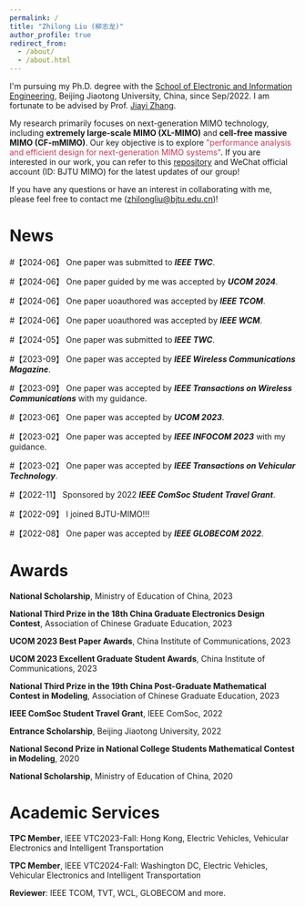```yaml
---
permalink: /
title: "Zhilong Liu (柳志龙)"
author_profile: true
redirect_from: 
  - /about/
  - /about.html
---
```


I'm pursuing my Ph.D. degree with the [School of Electronic and Information Engineering](http://eie.bjtu.edu.cn/), Beijing Jiaotong University, China, since Sep/2022. I am fortunate to be advised by Prof. [Jiayi Zhang](https://sites.google.com/site/jiayizhang8650/). 

My research primarily focuses on next-generation MIMO technology, including **extremely large-scale MIMO (XL-MIMO)** and **cell-free massive MIMO (CF-mMIMO)**. Our key objective is to explore <font color="#C93756">"performance analysis and efficient design for next-generation MIMO systems"</font>. If you are interested in our work, you can refer to this [repository](https://github.com/BJTU-MIMO) and WeChat official account (ID: BJTU MIMO) for the latest updates of our group!

If you have any questions or have an interest in collaborating with me, please feel free to contact me (zhilongliu@bjtu.edu.cn)!


News
======
#【2024-06】 One paper was submitted to ***IEEE TWC***.

#【2024-06】 One paper guided by me was accepted by ***UCOM 2024***.

#【2024-06】 One paper uoauthored was accepted by ***IEEE TCOM***.

#【2024-06】 One paper uoauthored was accepted by ***IEEE WCM***.

#【2024-05】 One paper was submitted to ***IEEE TWC***.

#【2023-09】 One paper was accepted by ***IEEE Wireless Communications Magazine***.

#【2023-09】 One paper was accepted by ***IEEE Transactions on Wireless Communications*** with my guidance.

#【2023-06】 One paper was accepted by ***UCOM 2023***.

#【2023-02】 One paper was accepted by ***IEEE INFOCOM 2023*** with my guidance.

#【2023-02】 One paper was accepted by ***IEEE Transactions on Vehicular Technology***.

#【2022-11】 Sponsored by 2022 ***IEEE ComSoc Student Travel Grant***.

#【2022-09】 I joined BJTU-MIMO!!!

#【2022-08】 One paper was accepted by ***IEEE GLOBECOM 2022***.

Awards
======
**National Scholarship**, Ministry of Education of China, 2023

**National Third Prize in the 18th China Graduate Electronics Design Contest**, Association of Chinese Graduate Education, 2023

**UCOM 2023 Best Paper Awards**, China Institute of Communications, 2023

**UCOM 2023 Excellent Graduate Student Awards**, China Institute of Communications, 2023

**National Third Prize in the 19th China Post-Graduate Mathematical Contest in Modeling**, Association of Chinese Graduate Education, 2023

**IEEE ComSoc Student Travel Grant**, IEEE ComSoc, 2022

**Entrance Scholarship**, Beijing Jiaotong University, 2022

**National Second Prize in National College Students Mathematical Contest in Modeling**, 2020

**National Scholarship**, Ministry of Education of China, 2020


Academic Services
======
**TPC Member**, IEEE VTC2023-Fall: Hong Kong, Electric Vehicles, Vehicular Electronics and Intelligent Transportation

**TPC Member**, IEEE VTC2024-Fall: Washington DC, Electric Vehicles, Vehicular Electronics and Intelligent Transportation

**Reviewer**: IEEE TCOM, TVT, WCL, GLOBECOM and more.



